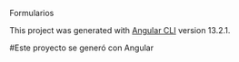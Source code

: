 Formularios

This project was generated with [Angular CLI](https://github.com/angular/angular-cli) version 13.2.1.

#Este proyecto se generó con Angular

